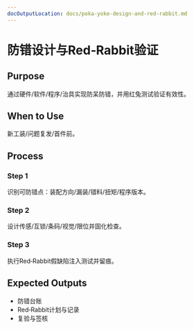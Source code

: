 ```yaml
---
docOutputLocation: docs/poka-yoke-design-and-red-rabbit.md
---
```


# 防错设计与Red‑Rabbit验证

## Purpose

通过硬件/软件/程序/治具实现防呆防错，并用红兔测试验证有效性。

## When to Use

新工装/问题复发/首件前。

## Process

### Step 1

识别可防错点：装配方向/漏装/错料/扭矩/程序版本。

### Step 2

设计传感/互锁/条码/视觉/限位并固化检查。

### Step 3

执行Red‑Rabbit假缺陷注入测试并留痕。

## Expected Outputs

- 防错台账
- Red‑Rabbit计划与记录
- 复验与签核
